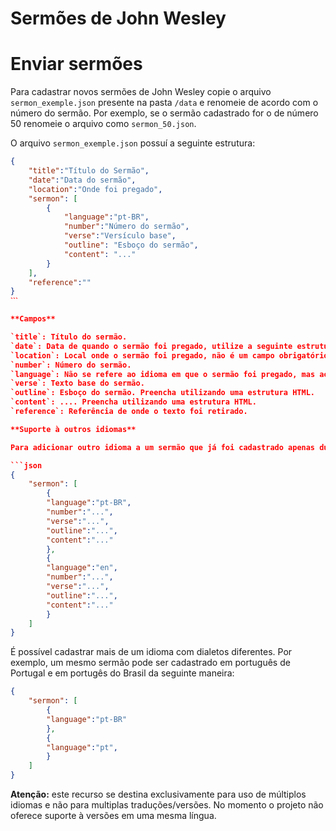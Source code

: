 # Sermões de John Wesley

# Enviar sermões
Para cadastrar novos sermões de John Wesley copie o arquivo `sermon_exemple.json` presente na pasta `/data` e renomeie de acordo com o número do sermão. Por exemplo, se o sermão cadastrado for o de número 50 renomeie o arquivo como `sermon_50.json`.

O arquivo `sermon_exemple.json` possuí a seguinte estrutura:

```json
{
    "title":"Título do Sermão",
    "date":"Data do sermão",
    "location":"Onde foi pregado",
    "sermon": [
        {
            "language":"pt-BR",
            "number":"Número do sermão",
            "verse":"Versículo base",
            "outline": "Esboço do sermão",
            "content": "..."
        }
    ],
    "reference":""
}
ˋˋˋ

**Campos**

`title`: Título do sermão.
`date`: Data de quando o sermão foi pregado, utilize a seguinte estrutura de data.
`location`: Local onde o sermão foi pregado, não é um campo obrigatório, caso não tenha informações sobre a localização, deixe em branco.
`number`: Número do sermão.
`language`: Não se refere ao idioma em que o sermão foi pregado, mas ao idioma em que o texto foi escrito.
`verse`: Texto base do sermão.
`outline`: Esboço do sermão. Preencha utilizando uma estrutura HTML.
`content`: .... Preencha utilizando uma estrutura HTML.
`reference`: Referência de onde o texto foi retirado.

**Suporte à outros idiomas**

Para adicionar outro idioma a um sermão que já foi cadastrado apenas duplique o objeto dentro do array `sermon` e preencha com os valores referentes ao idioma a ser adicionada. Por exemplo:

```json
{
    "sermon": [
        {
        "language":"pt-BR",
        "number":"...",
        "verse":"...",
        "outline":"...",
        "content":"..."
        },
        {
        "language":"en",
        "number":"...",
        "verse":"...",
        "outline":"...",
        "content":"..."
        }
    ]   
}
```

É possível cadastrar mais de um idioma com dialetos diferentes. Por exemplo, um mesmo sermão pode ser cadastrado em português de Portugal e em portugês do Brasil da seguinte maneira:

```json
{
    "sermon": [
        {
        "language":"pt-BR"
        },
        {
        "language":"pt",
        }
    ]
}
```

**Atenção:** este recurso se destina exclusivamente para uso de múltiplos idiomas e não para multiplas traduções/versões. No momento o projeto não oferece suporte à versões em uma mesma língua.